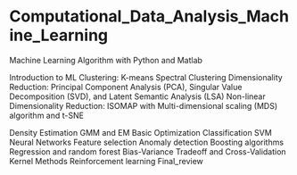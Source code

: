 # Computational_Data_Analysis_Machine_Learning
Machine Learning Algorithm with Python and Matlab

Introduction to ML
Clustering: K-means
Spectral Clustering
Dimensionality Reduction: Principal Component Analysis (PCA), Singular Value Decomposition (SVD), and Latent Semantic Analysis (LSA)
Non-linear Dimensionality Reduction: ISOMAP with Multi-dimensional scaling (MDS) algorithm and t-SNE



Density Estimation
GMM and EM
Basic Optimization
Classification
SVM
Neural Networks
Feature selection
Anomaly detection
Boosting algorithms
Regression and random forest
Bias-Variance Tradeoff and Cross-Validation
Kernel Methods
Reinforcement learning
Final_review
